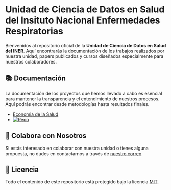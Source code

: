 # Unidad de Ciencia de Datos en Salud del Insituto Nacional Enfermedades Respiratorias

Bienvenidos al repositorio oficial de la **Unidad de Ciencia de Datos en Salud del INER**. Aquí encontrarás la documentación de los trabajos realizados por nuestra unidad, papers publicados y cursos diseñados especialmente para nuestros colaboradores.



## 📚 Documentación

La documentación de los proyectos que hemos llevado a cabo es esencial para mantener la transparencia y el entendimiento de nuestros procesos. Aquí podrás encontrar desde metodologías hasta resultados finales.

- [Economia de la Salud](#)
- [![Repo](https://img.shields.io/badge/Econom%C3%ADa%20en%20Salud-repo-blue?logo=github)](https://github.com/UCDS-INER/economia_salud)

## 🤝 Colabora con Nosotros

Si estás interesado en colaborar con nuestra unidad o tienes alguna propuesta, no dudes en contactarnos a través de [nuestro correo](mailto:cienciadedatos.salud@gmail.com)
## 📝 Licencia

Todo el contenido de este repositorio está protegido bajo la licencia [MIT](LICENSE).
